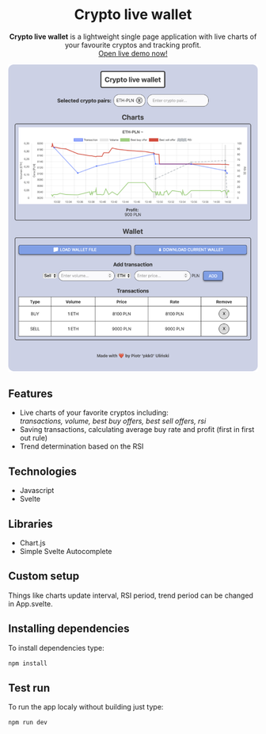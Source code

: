 <h1 align='center'>Crypto live wallet</h1>
<p align='center'>
    <b>Crypto live wallet</b> is a lightweight single page application with live charts of your favourite cryptos and tracking profit.
    <br>
    <a href='https://crypto-live-wallet.surge.sh'>Open live demo now!</a>
</p>

<p align="center">
    <img src='./demo_screenshots/ss1.png' alt='Application demo' width='700px'/>
</p>

## Features
- Live charts of your favorite cryptos including: <br><i>transactions, volume, best buy offers, best sell offers, rsi</i>
- Saving transactions, calculating average buy rate and profit (first in first out rule)
- Trend determination based on the RSI

## Technologies
- Javascript
- Svelte

## Libraries
- Chart.js
- Simple Svelte Autocomplete

## Custom setup
Things like charts update interval, RSI period, trend period can be changed in App.svelte.

## Installing dependencies
To install dependencies type:
```bash
npm install
```

## Test run
To run the app localy without building just type:
```bash
npm run dev
```
